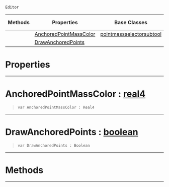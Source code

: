  `Editor`

|Methods|Properties|Base Classes|Derived Classes|
|---|---|---|---|
| |[ AnchoredPointMassColor](https://github.com/PlasmaEngine/PlasmaDocs/blob/master/code_reference/class_reference/anchoringsubtool.markdown#anchoredpointmasscolor-z)|[pointmassselectorsubtool](https://github.com/PlasmaEngine/PlasmaDocs/blob/master/code_reference/class_reference/pointmassselectorsubtool.markdown)| |
| |[ DrawAnchoredPoints](https://github.com/PlasmaEngine/PlasmaDocs/blob/master/code_reference/class_reference/anchoringsubtool.markdown#drawanchoredpoints-plasma)| | |


 #  Properties


---  
 #  AnchoredPointMassColor : [real4](https://github.com/PlasmaEngine/PlasmaDocs/blob/master/code_reference/lightning_base_types/real4.markdown)

> 
> ``` lang=cpp, name=Lightning
> var AnchoredPointMassColor : Real4


---  
 #  DrawAnchoredPoints : [boolean](https://github.com/PlasmaEngine/PlasmaDocs/blob/master/code_reference/lightning_base_types/boolean.markdown)

> 
> ``` lang=cpp, name=Lightning
> var DrawAnchoredPoints : Boolean


---  
 #  Methods


---  
 

 